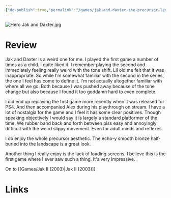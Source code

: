 ```yaml
---
{"dg-publish":true,"permalink":"/games/jak-and-daxter-the-precursor-legacy-2001/","tags":["games","streamed"],"created":"2024-11-10","updated":"2025-09-04"}
---
```



![Hero Jak and Daxter.jpg](/img/user/_sys/Attachments/Hero%20Jak%20and%20Daxter.jpg)

# Review

Jak and Daxter is a weird one for me. I played the first game a number of times as a child. I quite liked it. I remember playing the second and immediately feeling really weird with the tone shift. Lil old me felt that it was inappropriate. So while I'm somewhat familiar with the second in the series, the one I feel has come to define it. I'm not actually altogether familiar with where all we go. Both because I was pushed away because of the tone change but also because I found it too goddamn hard to even complete.

I did end up replaying the first game more recently when it was released for PS4. And then accompanied Alex during his playthrough on stream. I have a lot of nostalgia for the game and I feel it has some clear positives. Though speaking objectively I would say it is largely a standard platformer of the time. We rubber band back and forth between piss easy and annoyingly difficult with the weird slippy movement. Even for adult minds and reflexes.

I do enjoy the whole precursor aesthetic. The echo-y smooth bronze half-buried into the landscape is a great look.

Another thing I really enjoy is the lack of loading screens. I believe this is the first game where I ever saw such a thing. It's very impressive.

On to [[Games/Jak II (2003)\|Jak II (2003)]]

# Links
